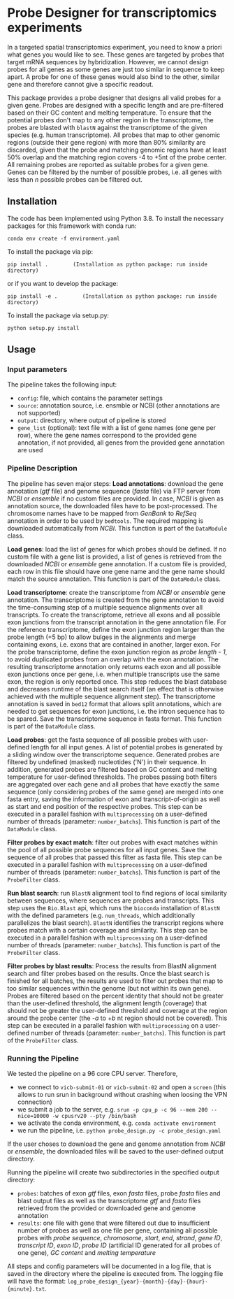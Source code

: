 # Probe Designer for transcriptomics experiments

In a targeted spatial transcriptomics experiment, you need to know a priori what genes you would like to see. These genes are targeted by probes that target mRNA sequences by hybridization. However, we cannot design probes for all genes as some genes are just too similar in sequence to keep apart. A probe for one of these genes would also bind to the other, similar gene and therefore cannot give a specific readout.

This package provides a probe designer that designs all valid probes for a given gene. Probes are designed with a specific length and are pre-filtered based on their GC content and melting temperature. To ensure that the potential probes don't map to any other region in the transcriptome, the probes are blasted with ```blastN``` against the transcriptome of the given species (e.g. human transcriptome). All probes that map to other genomic regions (outside their gene region) with more than 80% similarity are discarded, given that the probe and matching genomic regions have at least 50% overlap and the matching region covers -4 to +5nt of the probe center. All remaining probes are reported as suitable probes for a given gene. Genes can be filtered by the number of possible probes, i.e. all genes with less than *n* possible probes can be filtered out. 

## Installation

The code has been implemented using Python 3.8. To install the necessary packages for this framework with conda run:

```
conda env create -f environment.yaml
```

To install the package via pip:

```
pip install .        (Installation as python package: run inside directory)
``` 
or if you want to develop the package:
```
pip install -e .        (Installation as python package: run inside directory)
``` 

To install the package via setup.py:
```
python setup.py install
```

## Usage

### Input parameters

The pipeline takes the following input:
- ```config```: file, which contains the parameter settings
- ```source```: annotation source, i.e. ensmble or NCBI (other annotations are not supported)
- ```output```: directory, where output of pipeline is stored
- ```gene_list``` (optional): text file with a list of gene names (one gene per row), where the gene names correspond to the provided gene annotation, if not provided, all genes from the provided gene annotation are used

### Pipeline Description

The pipeline has seven major steps: 
**Load annotations**: download the gene annotation (*gtf* file) and genome sequence (*fasta* file) via FTP server from *NCBI* or *ensemble* if no custom files are provided. In case, *NCBI* is given as annotation source, the downloaded files have to be post-processed. The chromosome names have to be mapped from *GenBank* to *RefSeq* annotation in order to be used by ```bedtools```. The required mapping is downloaded automatically from *NCBI*. This function is part of the ```DataModule``` class. 

**Load genes**: load the list of genes for which probes should be defined. If no custom file with a gene list is provided, a list of genes is retrieved from the downloaded *NCBI* or *ensemble* gene annotation. If a custom file is provided, each row in this file should have one gene name and the gene name should match the source annotation. This function is part of the ```DataModule``` class.

**Load transcriptome**: create the transcriptome from *NCBI* or *ensemble* gene annotation. The transcriptome is created from the gene annotation to avoid the time-consuming step of a multiple sequence alignments over all transcripts. To create the transcriptome, retrieve all exons and all possible exon junctions from the transcript annotation in the gene annotation file. For the reference transcriptome, define the exon junction region larger than the probe length (+5 bp) to allow bulges in the alignments and merge containing exons, i.e. exons that are contained in another, larger exon. For the probe transcriptome, define the exon junction region as *probe length - 1*, to avoid duplicated probes from an overlap with the exon annotation. The resulting transcriptome annotation only returns each exon and all possible exon junctions once per gene, i.e. when multiple transcripts use the same exon, the region is only reported once. This step reduces the blast database and decreases runtime of the blast search itself (an effect that is otherwise achieved with the multiple sequence alignment step). The transcriptome annotation is saved in ```bed12``` format that allows split annotations, which are needed to get sequences for exon junctions, i.e. the intron sequence has to be spared. Save the transcriptome sequence in fasta format. This function is part of the ```DataModule``` class.

**Load probes**: get the fasta sequence of all possible probes with user-defined length for all input genes. A list of potential probes is generated by a sliding window over the transcriptome sequence. Generated probes are filtered by undefined (masked) nucleotides ('N') in their sequence. In addition, generated probes are filtered based on GC content and melting temperature for user-defined thresholds. The probes passing both filters are aggregated over each gene and all probes that have exactly the same sequence (only considering probes of the same gene) are merged into one fasta entry, saving the information of exon and transcript-of-origin as well as start and end position of the respective probes. This step can be executed in a parallel fashion with ```multiprocessing``` on a user-defined number of threads (parameter: ```number_batchs```). This function is part of the ```DataModule``` class.

**Filter probes by exact match**: filter out probes with exact matches within the pool of all possible probe sequences for all input genes. Save the sequence of all probes that passed this filter as fasta file. This step can be executed in a parallel fashion with ```multiprocessing``` on a user-defined number of threads (parameter: ```number_batchs```). This function is part of the ```ProbeFilter``` class.

**Run blast search**: run ```BlastN``` alignment tool to find regions of local similarity between sequences, where sequences are probes and transcripts. This step uses the ```Bio.Blast``` api, which runs the ```bioconda``` installation of ```BlastN``` with the defined parameters (e.g. ```num_threads```, which additionally parallelizes the blast search). ```BlastN``` identifies the transcript regions where probes match with a certain coverage and similarity. This step can be executed in a parallel fashion with ```multiprocessing``` on a user-defined number of threads (parameter: ```number_batchs```). This function is part of the ```ProbeFilter``` class.

**Filter probes by blast results**: Process the results from BlastN alignment search and filter probes based on the results. Once the blast search is finished for all batches, the results are used to filter out probes that map to too similar sequences within the genome (but not within its own gene). Probes are filtered based on the percent identity that should not be greater than the user-defined threshold, the alignment length (coverage) that should not be greater the user-defined threshold and coverage at the region around the probe center (the -*a* to +*b* nt region should not be covered). This step can be executed in a parallel fashion with ```multiprocessing``` on a user-defined number of threads (parameter: ```number_batchs```). This function is part of the ```ProbeFilter``` class.

### Running the Pipeline

We tested the pipeline on a 96 core CPU server. Therefore, 

- we connect to ```vicb-submit-01``` or ```vicb-submit-02``` and open a ```screen``` (this allows to run srun in background without crashing when loosing the VPN connection)
- we submit a job to the server, e.g. ```srun -p cpu_p -c 96 --mem 200 --nice=10000 -w cpusrv20 --pty /bin/bash``` 
- we activate the conda environment, e.g. ```conda activate environment```
- we run the pipeline, i.e. ```python probe_design.py -c probe_design.yaml```

If the user choses to download the gene and genome annotation from *NCBI* or *ensemble*, the downloaded files will be saved to the user-defined output directory.

Running the pipeline will create two subdirectories in the specified output directory:

- ```probes```: batches of exon *gtf* files, exon *fasta* files, probe *fasta* files and blast output files as well as the transcriptome *gtf* and *fasta* files retrieved from the provided or downloaded gene and genome annotation
- ```results```: one file with gene that were filtered out due to insufficient number of probes as well as one file per gene, containing all possible probes with *probe sequence*, *chromosome*, *start*, *end*, *strand*, *gene ID*, *transcript ID*, *exon ID*, *probe ID* (artificial ID generated for all probes of one gene), *GC content* and *melting temperature*

All steps and config parameters will be documented in a log file, that is saved in the directory where the pipeline is executed from. The logging file will have the format: ```log_probe_design_{year}-{month}-{day}-{hour}-{minute}.txt```.
